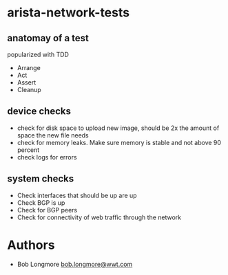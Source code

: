# arista-network-tests

## anatomay of a test
popularized with TDD
- Arrange
- Act
- Assert
- Cleanup

## device checks
 - check for disk space to upload new image, should be 2x the amount of space the new file needs
 - check for memory leaks. Make sure memory is stable and not above 90 percent
 - check logs for errors

## system checks
- Check interfaces that should be up are up
- Check BGP is up
- Check for BGP peers
- Check for connectivity of web traffic through the network

# Authors

- Bob Longmore bob.longmore@wwt.com
